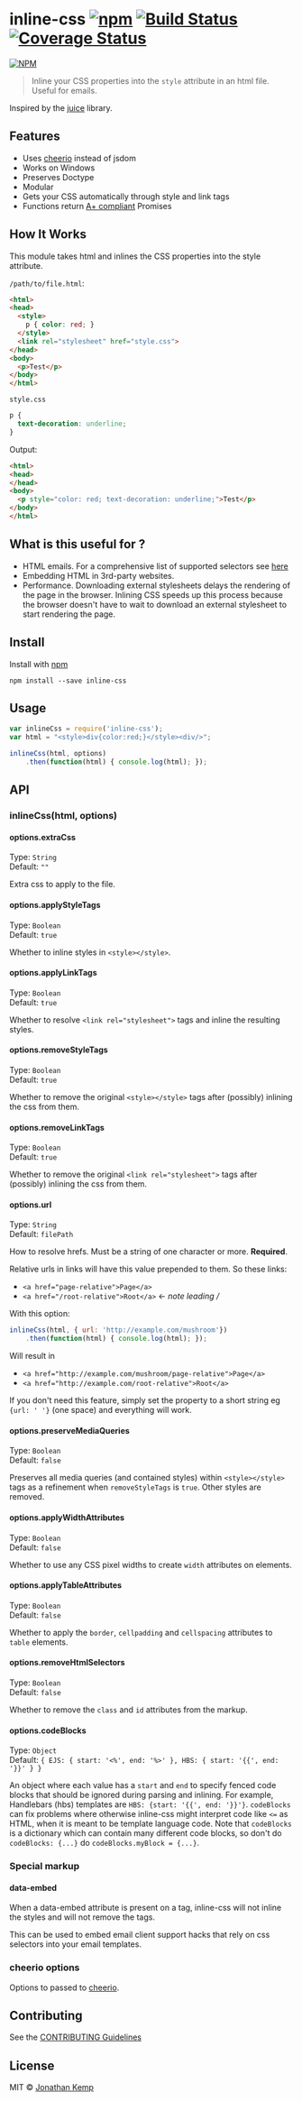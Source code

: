 # inline-css [![npm](http://img.shields.io/npm/v/inline-css.svg?style=flat)](https://badge.fury.io/js/inline-css) [![Build Status](https://travis-ci.org/jonkemp/inline-css.svg?branch=master)](https://travis-ci.org/jonkemp/inline-css) [![Coverage Status](https://coveralls.io/repos/jonkemp/inline-css/badge.svg?branch=master&service=github)](https://coveralls.io/github/jonkemp/inline-css?branch=master)

[![NPM](https://nodei.co/npm/inline-css.png?downloads=true)](https://nodei.co/npm/inline-css/)

> Inline your CSS properties into the `style` attribute in an html file. Useful for emails.

Inspired by the [juice](https://github.com/Automattic/juice) library.

## Features
- Uses [cheerio](https://github.com/cheeriojs/cheerio) instead of jsdom
- Works on Windows
- Preserves Doctype
- Modular
- Gets your CSS automatically through style and link tags
- Functions return [A+ compliant](https://promisesaplus.com/) Promises

## How It Works

This module takes html and inlines the CSS properties into the style attribute.

`/path/to/file.html`:
```html
<html>
<head>
  <style>
    p { color: red; }
  </style>
  <link rel="stylesheet" href="style.css">
</head>
<body>
  <p>Test</p>
</body>
</html>
```

`style.css`
```css
p {
  text-decoration: underline;
}
```

Output:
```html
<html>
<head>
</head>
<body>
  <p style="color: red; text-decoration: underline;">Test</p>
</body>
</html>
```

## What is this useful for ?

- HTML emails. For a comprehensive list of supported selectors see
[here](http://www.campaignmonitor.com/css/)
- Embedding HTML in 3rd-party websites.
- Performance. Downloading external stylesheets delays the rendering of the page in the browser. Inlining CSS speeds up this process because the browser doesn't have to wait to download an external stylesheet to start rendering the page.


## Install

Install with [npm](https://npmjs.org/package/inline-css)

```
npm install --save inline-css
```

## Usage

```js
var inlineCss = require('inline-css');
var html = "<style>div{color:red;}</style><div/>";

inlineCss(html, options)
    .then(function(html) { console.log(html); });
```

## API

### inlineCss(html, options)


#### options.extraCss

Type: `String`  
Default: `""`

Extra css to apply to the file.


#### options.applyStyleTags

Type: `Boolean`  
Default: `true`

Whether to inline styles in `<style></style>`.


#### options.applyLinkTags

Type: `Boolean`  
Default: `true`

Whether to resolve `<link rel="stylesheet">` tags and inline the resulting styles.


#### options.removeStyleTags

Type: `Boolean`  
Default: `true`

Whether to remove the original `<style></style>` tags after (possibly) inlining the css from them.


#### options.removeLinkTags

Type: `Boolean`  
Default: `true`

Whether to remove the original `<link rel="stylesheet">` tags after (possibly) inlining the css from them.

#### options.url

Type: `String`  
Default: `filePath`

How to resolve hrefs. Must be a string of one character or more. **Required**.

Relative urls in links will have this value prepended to them. So these links:
* `<a href="page-relative">Page</a>`
* `<a href="/root-relative">Root</a>` <- _note leading /_


With this option:
```js
inlineCss(html, { url: 'http://example.com/mushroom'})
    .then(function(html) { console.log(html); });
```

Will result in

* `<a href="http://example.com/mushroom/page-relative">Page</a>`
* `<a href="http://example.com/root-relative">Root</a>`

If you don't need this feature, simply set the property to a short string eg `{url: ' '}` (one space) and everything will work.

#### options.preserveMediaQueries

Type: `Boolean`  
Default: `false`

Preserves all media queries (and contained styles) within `<style></style>` tags as a refinement when `removeStyleTags` is `true`. Other styles are removed.

#### options.applyWidthAttributes

Type: `Boolean`  
Default: `false`

Whether to use any CSS pixel widths to create `width` attributes on elements.

#### options.applyTableAttributes

Type: `Boolean`  
Default: `false`

Whether to apply the `border`, `cellpadding` and `cellspacing` attributes to `table` elements.

#### options.removeHtmlSelectors

Type: `Boolean`  
Default: `false`

Whether to remove the `class` and `id` attributes from the markup.

#### options.codeBlocks

Type: `Object`  
Default: `{ EJS: { start: '<%', end: '%>' }, HBS: { start: '{{', end: '}}' } }`

An object where each value has a `start` and `end` to specify fenced code blocks that should be ignored during parsing and inlining. For example, Handlebars (hbs) templates are `HBS: {start: '{{', end: '}}'}`. `codeBlocks` can fix problems where otherwise inline-css might interpret code like `<=` as HTML, when it is meant to be template language code. Note that `codeBlocks` is a dictionary which can contain many different code blocks, so don't do `codeBlocks: {...}` do `codeBlocks.myBlock = {...}`.

### Special markup

#### data-embed

When a data-embed attribute is present on a <style></style> tag, inline-css will not inline the styles and will not remove the <style></style> tags.

This can be used to embed email client support hacks that rely on css selectors into your email templates.

### cheerio options

Options to passed to [cheerio](https://github.com/cheeriojs/cheerio).

## Contributing

See the [CONTRIBUTING Guidelines](https://github.com/jonkemp/inline-css/blob/master/CONTRIBUTING.md)

## License

MIT © [Jonathan Kemp](http://jonkemp.com)
